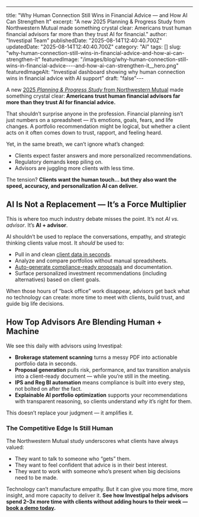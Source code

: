 ---
title: "Why Human Connection Still Wins in Financial Advice — and How AI Can Strengthen It"
excerpt: "A new 2025 Planning & Progress Study from Northwestern Mutual made something crystal clear: Americans trust human financial advisors far more than they trust AI for financial."
author: "Investipal Team"
publishedDate: "2025-08-14T12:40:40.700Z"
updatedDate: "2025-08-14T12:40:40.700Z"
category: "AI"
tags: []
slug: "why-human-connection-still-wins-in-financial-advice-and-how-ai-can-strengthen-it"
featuredImage: "/images/blog/why-human-connection-still-wins-in-financial-advice----and-how-ai-can-strengthen-it__hero.png"
featuredImageAlt: "Investipal dashboard showing why human connection wins in financial advice with AI support"
draft: "false"---
<p id="">A new <a rel="noopener noreferrer" target="_blank" href="https://news.northwesternmutual.com/2025-08-05-Human-Connection-Over-Machines-Americans-Trust-Advisors-More-Than-AI-for-Financial-Advice,-Finds-Northwestern-Mutuals-2025-Planning-Progress-Study">2025 <em id="">Planning & Progress Study</em> from Northwestern Mutual</a> made something crystal clear:<strong id=""> Americans trust human financial advisors far more than they trust AI for financial advice.</strong></p><p id="">That shouldn’t surprise anyone in the profession. Financial planning isn’t just numbers on a spreadsheet — it’s emotions, goals, fears, and life changes. A portfolio recommendation might be logical, but whether a client acts on it often comes down to trust, rapport, and feeling heard.</p><p id="">Yet, in the same breath, we can’t ignore what’s changed:</p><ul id=""><li>Clients expect faster answers and more personalized recommendations.</li><li>Regulatory demands keep piling on.</li><li>Advisors are juggling more clients with less time.</li></ul><p id="">The tension? <strong id="">Clients want the human touch… but they also want the speed, accuracy, and personalization AI can deliver.</strong></p><h2 id=""><strong id="">AI Is Not a Replacement — It’s a Force Multiplier</strong></h2><p id="">This is where too much industry debate misses the point. It’s not <em id="">AI vs. advisor</em>. It’s <strong id="">AI + advisor</strong>.</p><p id="">AI shouldn’t be used to replace the conversations, empathy, and strategic thinking clients value most. It <em id="">should</em> be used to:</p><ul id=""><li>Pull in and clean <a href="/features/automated-statement-scanner">client data in seconds</a>.</li><li>Analyze and compare portfolios without manual spreadsheets.</li><li><a href="/blog/how-to-use-ai-for-personalized-investment-proposal-generation-a-practical-guide">Auto-generate compliance-ready proposals</a> and documentation.</li><li>Surface personalized investment recommendations (including alternatives) based on client goals.</li></ul><p id="">When those hours of “back office” work disappear, advisors get back what no technology can create: more time to meet with clients, build trust, and guide big life decisions.</p><h2 id=""><strong id="">How Top Advisors Are Blending Human + Machine</strong></h2><p id="">We see this daily with advisors using Investipal:</p><ul id=""><li><strong id="">Brokerage statement scanning</strong> turns a messy PDF into actionable portfolio data in seconds.</li><li><strong id="">Proposal generation</strong> pulls risk, performance, and tax transition analysis into a client-ready document — while you’re still in the meeting.</li><li><strong id="">IPS and Reg BI automation</strong> means compliance is built into every step, not bolted on after the fact.</li><li><strong id="">Explainable AI portfolio optimization</strong> supports your recommendations with transparent reasoning, so clients understand <em id="">why</em> it’s right for them.</li></ul><p id="">This doesn’t replace your judgment — it amplifies it.</p><h3 id=""><strong id="">The Competitive Edge Is Still Human</strong></h3><p id="">The Northwestern Mutual study underscores what clients have always valued:</p><ul id=""><li>They want to talk to someone who “gets” them.</li><li>They want to feel confident that advice is in their best interest.</li><li>They want to work with someone who’s present when big decisions need to be made.</li></ul><p id="">Technology can’t manufacture empathy. But it can give you more time, more insight, and more capacity to deliver it. <strong id="">See how Investipal helps advisors spend 2–3x more time with clients without adding hours to their week — </strong><a href="/book-a-demo"><strong id="">book a demo today</strong></a><strong id="">.</strong></p>